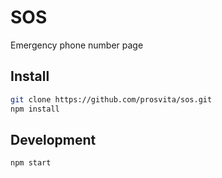 # SOS

Emergency phone number page

## Install

```bash
git clone https://github.com/prosvita/sos.git
npm install
```

## Development

```bash
npm start
```
